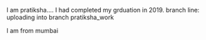 I am pratiksha....
 I had completed my grduation in 2019.
branch line: uploading into branch pratiksha_work

I am from mumbai
